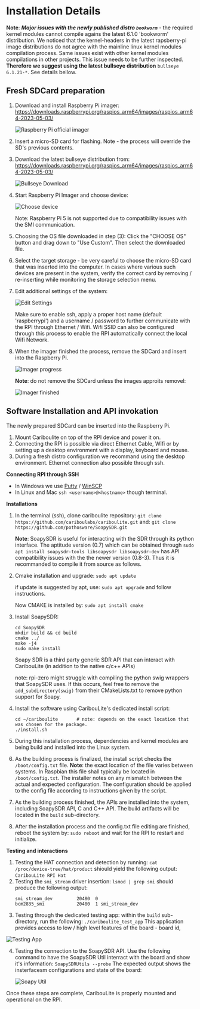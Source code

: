 # Installation Details
**Note**: ***Major issues with the newly published distro `bookworm`*** - the required kernel modules cannot compile agains the latest 6.1.0 'bookworm' distribution. We noticed that the kernel-headers in the latest rapsberry-pi image distributions do not agree with the mainline linux kernel modules compilation process. Same issues exist with other kernel modules compilations in other projects. This issue needs to be further inspected. **Therefore we suggest using the latest bullseye distribution** `bullseye 6.1.21-*`. See details bellow.

## Fresh SDCard preparation
1. Download and install Raspberry Pi imager:
   https://downloads.raspberrypi.org/raspios_arm64/images/raspios_arm64-2023-05-03/

   ![Raspberry Pi official imager](docs/images/rpi_imager.png)

2. Insert a micro-SD card for flashing. Note - the process will override the SD's previous contents.
3. Download the latest bullseye distribution from:
   https://downloads.raspberrypi.org/raspios_arm64/images/raspios_arm64-2023-05-03/

   ![Bullseye Download](docs/images/distro_download.png)

4. Start Raspberry Pi Imager and choose device:
   
   ![Choose device](docs/images/imager_choose_device.png)

   Note: Raspberry Pi 5 is not supported due to compatibility issues with the SMI communication.

5. Choosing the OS file downloaded in step (3):
   Click the "CHOOSE OS" button and drag down to "Use Custom". Then select the downloaded file.

6. Select the target storage - be very careful to choose the micro-SD card that was inserted into the computer. In cases where various such devices are present in the system, verify the correct card by removing / re-inserting while monitoring the storage selection menu.

7. Edit additional settings of the system:
   
   ![Edit Settings](docs/images/settings.png)   
   
   Make sure to enable ssh, apply a proper host name (default 'raspberrypi') and  a username / password to further communicate with the RPI through Ethernet / Wifi. Wifi SSID can also be configured through this process to enable the RPI automatically connect the local Wifi Network.

8. When the imager finished the process, remove the SDCard and insert into the Raspberry Pi.
 
   ![Imager progress](docs/images/progress.png)
   
   **Note**: do not remove the SDCard unless the images approits removel:
   
   ![Imager finished](docs/images/finished_imager_safe_remove.png)


## Software Installation and API invokation
The newly prepared SDCard can be inserted into the Raspberry Pi. 
1. Mount Cariboulite on top of the RPI device and power it on.
2. Connecting the RPI is possible via direct Ethernet Cable, Wifi or by setting up a desktop environment with a display, keyboard and mouse.
3. During a fresh distro configuration we recommand using the desktop environment. Ethernet connection also possible through ssh.

**Connecting RPI through SSH**
- In Windows we use [Putty](https://www.putty.org) / [WinSCP](https://winscp.net)
- In Linux and Mac `ssh <username>@<hostname>`  though terminal.

**Installations**
1. In the terminal (ssh), clone cariboulite repository:
   `git clone https://github.com/cariboulabs/cariboulite.git`
   and:
   `git clone https://github.com/pothosware/SoapySDR.git`

   **Note**: SoapySDR is useful for interacting with the SDR through its python interface. The aptitude version (0.7) which can be obtained through `sudo apt install soapysdr-tools libsoapysdr libsoapysdr-dev` has API compatibility issues with the the newer version (0.8-3). Thus it is recommanded to compile it from source as follows.

2. Cmake installation and upgrade:
   `sudo apt update`

   if update is suggested by apt, use:
   `sudo apt upgrade` and follow instructions.

   Now CMAKE is installed by:
   `sudo apt install cmake`
3. Install SoapySDR:
   ```
   cd SoapySDR
   mkdir build && cd build
   cmake ../
   make -j4
   sudo make install
   ```
   Soapy SDR is a third party generic SDR API that can interact with CaribouLite (in addition to the native c/c++ APIs)

   note: rpi-zero might struggle with compiling the python swig wrappers that SoapySDR uses. If this occurs, feel free to remove the `add_subdirectory(swig)` from their CMakeLists.txt to remove python support for Soapy.
   
4. Install the software using CaribouLite's dedicated install script:
   ```
   cd ~/cariboulite       # note: depends on the exact location that was chosen for the package.
   ./install.sh
   ```
5. During this installation process, dependencies and kernel modules are being build and installed into the Linux system.
6. As the building process is finalized, the install script checks the `/boot/config.txt` file. **Note**: the exact location of the file varies between systems. In Raspbian this file shall typically be located in `/boot/config.txt`.
The installer notes on any mismatch between the actual and expected configuration. The configuration should be applied to the config file according to instructions given by the script.
7. As the building process finished, the APIs are installed into the system, including SoapySDR API, C and C++ API. The build artifacts will be located in the `build` sub-directory. 
8. After the installation process and the config.txt file editing are finished, reboot the system by:
`sudo reboot` and wait for the RPI to restart and initialize.

**Testing and interactions**
1. Testing the HAT connection and detection by running:
   `cat /proc/device-tree/hat/product`
   shiould yield the following output: 
   `CaribouLite RPI Hat`
2. Testing the `smi_stream` driver insertion:
   `lsmod | grep smi` should produce the following output:
   ```
   smi_stream_dev         20480  0
   bcm2835_smi            20480  1 smi_stream_dev
   ```
3. Testing through the dedicated testing app: within the `build` sub-directory, run the following:
`./cariboulite_test_app`
This application provides access to low / high level features of the board - board id, 

![Testing App](docs/images/test_app.png)

4. Testing the connection to the SoapySDR API. Use the following command to have the SoapySDR Util interract with the board and show it's information:
   `SoapySDRUtils --probe`
   The expected output shows the insterfacesm configurations and state of the board:

   ![Soapy Util](docs/images/soapySDRUtils.png)
   
Once these steps are complete, CaribouLite is properly mounted and operational on the RPI.